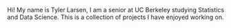 Hi! My name is Tyler Larsen, I am a senior at UC Berkeley studying Statistics and Data Science. This is a collection of projects I have enjoyed working on.

